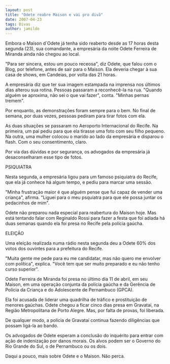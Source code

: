 ```yaml
---
layout: post
title: "Odete reabre Maison e vai pro divã"
date: 2007-04-23
tags: Divas
author: jamildo
---
```

Embora o Maison d&acute;Odete j&aacute; tenha sido reaberto desde as 17 horas desta segunda (23), sua comandante, a empres&aacute;ria da noite Odete Ferreira de Miranda ainda n&atilde;o chegou ao local.

"Para ser sincera, estou um pouco receosa", diz Odete, que falou com o Blog, por telefone, antes de sair para o Maison. Ela deveria chegar &agrave; sua casa de shows, em Candeias, por volta das 21 horas.

A empres&aacute;ria diz que ter sua imagem estampada na imprensa nos &uacute;ltimos dias alterou sua rotina. Pessoas passaram a reconhec&ecirc;-la na rua. "Quando algu&eacute;m se aproxima, n&atilde;o sei o que vai fazer", conta. "Minhas pernas tremem".

Por enquanto, as demonstra&ccedil;&otilde;es foram sempre para o bem. No final de semana, por duas vezes, pessoas pediram para tirar fotos com ela.

As duas situa&ccedil;&otilde;es se passaram no Aeroporto Internacional do Recife. Na primeira, um pai pediu para que ela tirasse uma foto com seu filho pequeno. Na outra, uma mulher colocou o marido ao lado da empres&aacute;ria e disparou o flash. Com o seu consentimento, claro.

Por via das d&uacute;vidas e por seguran&ccedil;a, os advogados da empres&aacute;ria j&aacute; desaconselharam esse tipo de fotos.

PSIQUIATRA

Nesta segunda, a empres&aacute;ria ligou para um famoso psiquiatra do Recife, que ela j&aacute; conhece h&aacute; algum tempo, e pediu para marcar uma sess&atilde;o.

"Minha frustra&ccedil;&atilde;o maior &eacute; que algu&eacute;m pense que fui capaz de vender uma crian&ccedil;a", afirma. "Liguei para o meu psquiatra para que ele possa juntar os pedacinhos de mim".

Odete n&atilde;o preparou nada especial para reabertura do Maison hoje. Mas est&aacute; tentando falar com Reginaldo Rossi para fazer a festa que foi adiada h&aacute; duas semanas quando ela foi presa no Recife pela pol&iacute;cia ga&uacute;cha.

ELEI&Ccedil;&Atilde;O

Uma elei&ccedil;&atilde;o realizada numa r&aacute;dio nesta segunda deu a Odete 60% dos votos dos ouvintes para a prefeitura do Recife.

"Muita gente me pede para eu me candidatar, mas n&atilde;o quero me envolver com pol&iacute;tica", explica. "Voc&ecirc; tem que ser muito preparado e eu n&atilde;o tenho curso superior".

Odete Ferreira de Miranda foi presa no &uacute;ltimo dia 11 de abril, em seu Maison, em uma opera&ccedil;&atilde;o conjunta da pol&iacute;cia ga&uacute;cha e da Ger&ecirc;ncia de Pol&iacute;cia da Crian&ccedil;a e do Adolescente de Pernambuco (GPCA).

Ela foi acusada de liderar uma quadrilha de tr&aacute;fico e prostitui&ccedil;&atilde;o de menores ga&uacute;chas. Odete chegou a ficar cinco dias presa em Gravata&iacute;, na Regi&atilde;o Metropolitana de Porto Alegre. Mas, por falta de provas, foi liberada.

De qualquer modo, a pol&iacute;cia de Gravata&iacute; continua fazendo dilig&ecirc;ncias que possam lig&aacute;-la ao bando.

Os advogados de Odete esperam a conclus&atilde;o do inqu&eacute;rito para entrar com a&ccedil;&atilde;o de indeniza&ccedil;&atilde;o por danos morais. Os alvos podem ser o Governo do Rio Grande do Sul, o de Pernambuco ou os dois.

Daqui a pouco, mais sobre Odete e o Maison. N&atilde;o perca.